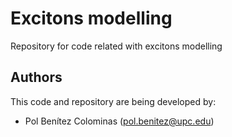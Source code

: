 # Excitons modelling
Repository for code related with excitons modelling


## Authors

This code and repository are being developed by:
- Pol Benítez Colominas (pol.benitez@upc.edu)
